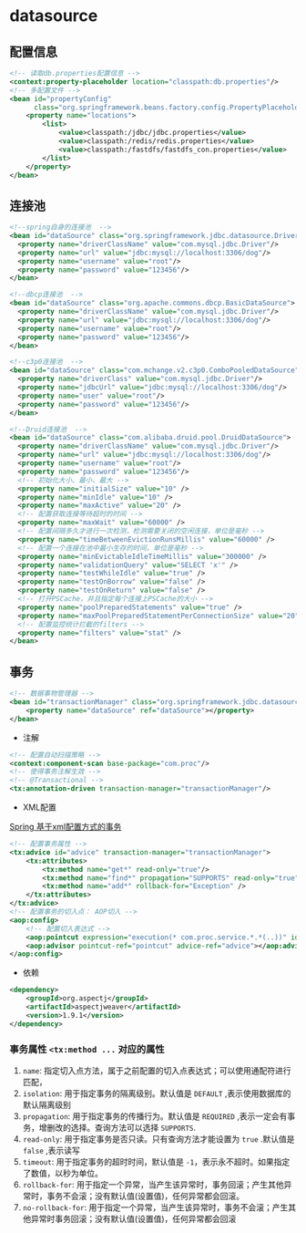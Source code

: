 # datasource

## 配置信息

```xml
<!-- 读取db.properties配置信息 -->
<context:property-placeholder location="classpath:db.properties"/>
<!-- 多配置文件 -->
<bean id="propertyConfig"
      class="org.springframework.beans.factory.config.PropertyPlaceholderConfigurer">
    <property name="locations">
        <list>
            <value>classpath:/jdbc/jdbc.properties</value>
            <value>classpath:/redis/redis.properties</value>
            <value>classpath:/fastdfs/fastdfs_con.properties</value>
        </list>
    </property>
</bean>
```

## 连接池

```xml
<!--spring自身的连接池  -->
<bean id="dataSource" class="org.springframework.jdbc.datasource.DriverManagerDataSource"> 
  <property name="driverClassName" value="com.mysql.jdbc.Driver"/>  
  <property name="url" value="jdbc:mysql://localhost:3306/dog"/>  
  <property name="username" value="root"/>  
  <property name="password" value="123456"/> 
</bean>

<!--dbcp连接池  -->
<bean id="dataSource" class="org.apache.commons.dbcp.BasicDataSource"> 
  <property name="driverClassName" value="com.mysql.jdbc.Driver"/>  
  <property name="url" value="jdbc:mysql://localhost:3306/dog"/>  
  <property name="username" value="root"/>  
  <property name="password" value="123456"/> 
</bean>

<!--c3p0连接池  -->
<bean id="dataSource" class="com.mchange.v2.c3p0.ComboPooledDataSource"> 
  <property name="driverClass" value="com.mysql.jdbc.Driver"/>  
  <property name="jdbcUrl" value="jdbc:mysql://localhost:3306/dog"/>  
  <property name="user" value="root"/>  
  <property name="password" value="123456"/> 
</bean>

<!--Druid连接池  -->
<bean id="dataSource" class="com.alibaba.druid.pool.DruidDataSource"> 
  <property name="driverClassName" value="com.mysql.jdbc.Driver"/>  
  <property name="url" value="jdbc:mysql://localhost:3306/dog"/>  
  <property name="username" value="root"/>  
  <property name="password" value="123456"/> 
  <!-- 初始化大小、最小、最大 -->
  <property name="initialSize" value="10" />
  <property name="minIdle" value="10" />
  <property name="maxActive" value="20" />
  <!-- 配置获取连接等待超时的时间 -->
  <property name="maxWait" value="60000" />
  <!-- 配置间隔多久才进行一次检测，检测需要关闭的空闲连接，单位是毫秒 -->
  <property name="timeBetweenEvictionRunsMillis" value="60000" />
  <!-- 配置一个连接在池中最小生存的时间，单位是毫秒 -->
  <property name="minEvictableIdleTimeMillis" value="300000" />
  <property name="validationQuery" value="SELECT 'x'" />
  <property name="testWhileIdle" value="true" />
  <property name="testOnBorrow" value="false" />
  <property name="testOnReturn" value="false" />
  <!-- 打开PSCache，并且指定每个连接上PSCache的大小 -->
  <property name="poolPreparedStatements" value="true" />
  <property name="maxPoolPreparedStatementPerConnectionSize" value="20" />
  <!-- 配置监控统计拦截的filters -->
  <property name="filters" value="stat" />
</bean>
```

## 事务

```xml
<!-- 数据事物管理器 -->
<bean id="transactionManager" class="org.springframework.jdbc.datasource.DataSourceTransactionManager">
    <property name="dataSource" ref="dataSource"></property>
</bean>
```

- 注解

```xml
<!-- 配置自动扫描策略 -->
<context:component-scan base-package="com.proc"/>
<!-- 使得事务注解生效 -->
<!-- @Transactional -->
<tx:annotation-driven transaction-manager="transactionManager"/>
```

- XML配置

[Spring 基于xml配置方式的事务](https://www.cnblogs.com/caoyc/p/5633232.html)

```xml
<!-- 配置事务属性 -->
<tx:advice id="advice" transaction-manager="transactionManager">
    <tx:attributes>
        <tx:method name="get*" read-only="true"/>
        <tx:method name="find*" propagation="SUPPORTS" read-only="true"/>
        <tx:method name="add*" rollback-for="Exception" />
    </tx:attributes>
</tx:advice>
<!-- 配置事务的切入点： AOP切入 -->
<aop:config>
    <!-- 配置切入表达式 -->
    <aop:pointcut expression="execution(* com.proc.service.*.*(..))" id="pointcut"/>
    <aop:advisor pointcut-ref="pointcut" advice-ref="advice"></aop:advisor>
</aop:config>
```

- 依赖

```xml
<dependency>
    <groupId>org.aspectj</groupId>
    <artifactId>aspectjweaver</artifactId>
    <version>1.9.1</version>
</dependency>
```

### 事务属性 `<tx:method ...` 对应的属性

1. `name`: 指定切入点方法，属于之前配置的切入点表达式；可以使用通配符进行匹配，
2. `isolation`: 用于指定事务的隔离级别。默认值是 `DEFAULT` ,表示使用数据库的默认隔离级别
3. `propagation`: 用于指定事务的传播行为。默认值是 `REQUIRED` ,表示一定会有事务，增删改的选择。查询方法可以选择 `SUPPORTS`.
4. `read-only`: 用于指定事务是否只读。只有查询方法才能设置为 `true` .默认值是 `false` ,表示读写
5. `timeout`: 用于指定事务的超时时间，默认值是 `-1`，表示永不超时。如果指定了数值，以秒为单位。
6. `rollback-for`: 用于指定一个异常，当产生该异常时，事务回滚；产生其他异常时，事务不会滚；没有默认值(设置值)，任何异常都会回滚。
7. `no-rollback-for`: 用于指定一个异常，当产生该异常时，事务不会滚；产生其他异常时事务回滚；没有默认值(设置值)，任何异常都会回滚







